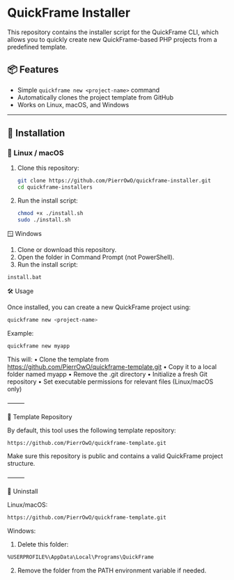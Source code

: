 # QuickFrame Installer

This repository contains the installer script for the QuickFrame CLI, which allows you to quickly create new QuickFrame-based PHP projects from a predefined template.

## 📦 Features

- Simple `quickframe new <project-name>` command
- Automatically clones the project template from GitHub
- Works on Linux, macOS, and Windows

---

## 🚀 Installation

### 🐧 Linux / macOS

1. Clone this repository:
   ```bash
   git clone https://github.com/PierrOwO/quickframe-installer.git
   cd quickframe-installers
2. Run the install script:
   ```bash
   chmod +x ./install.sh
   sudo ./install.sh
   ```
🪟 Windows 
1.	Clone or download this repository.
2.	Open the folder in Command Prompt (not PowerShell).
3.	Run the install script:
   ```bash
   install.bat
   ```
🛠 Usage

Once installed, you can create a new QuickFrame project using:
 ```bash
quickframe new <project-name>
```
Example:
```bash
quickframe new myapp
```
This will:
	•	Clone the template from https://github.com/PierrOwO/quickframe-template.git
	•	Copy it to a local folder named myapp
	•	Remove the .git directory
	•	Initialize a fresh Git repository
	•	Set executable permissions for relevant files (Linux/macOS only)

⸻

🔗 Template Repository

By default, this tool uses the following template repository:
```bash
https://github.com/PierrOwO/quickframe-template.git
```
Make sure this repository is public and contains a valid QuickFrame project structure.

⸻

🧹 Uninstall

Linux/macOS:
```bash
https://github.com/PierrOwO/quickframe-template.git
```
Windows:
1.	Delete this folder:
   ```bash
   %USERPROFILE%\AppData\Local\Programs\QuickFrame
   ```
2.	Remove the folder from the PATH environment variable if needed.

